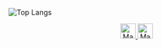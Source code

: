 ![Top Langs](https://github-readme-stats.vercel.app/api/top-langs/?username=Miukiyn&layout=compact&theme=dracula)
<div align="center">
  <a href="https://www.instagram.com/miukiyn/"><img aling="center" alt="MacOS/IOS" height="30" width="30" src="https://upload.wikimedia.org/wikipedia/commons/thumb/a/a5/Instagram_icon.png/2048px-Instagram_icon.png"/>
  <a href="https://www.linkedin.com/in/miukiyn/"><img aling="center" alt="MacOS/IOS" height="30" width="30" src="https://cdn-icons-png.flaticon.com/512/174/174857.png"/>
</div>
